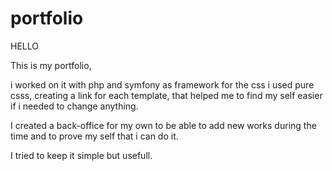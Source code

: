 # portfolio

HELLO

This is my portfolio,

i worked on it with php and symfony as framework
for the css i used pure csss, creating a link for each template, that helped me to find my self easier if i needed to change anything.

I created a back-office for my own to be able to add new works during the time and to prove my self that i can do it.

I tried to keep it simple but usefull.

